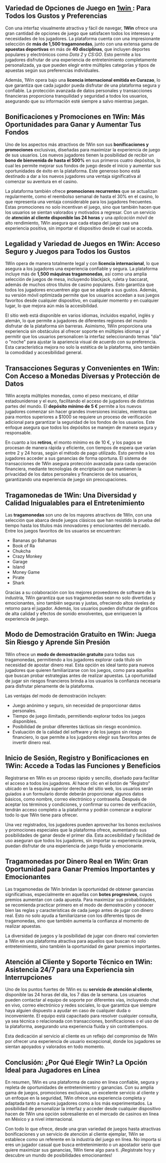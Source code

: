 <h2>Variedad de Opciones de Juego en <a href="https://1win1.mxt/">1win </a>: Para Todos los Gustos y Preferencias</h2>
<p>Con una interfaz visualmente atractiva y fácil de navegar, <strong>1Win</strong> ofrece una gran cantidad de opciones de juego que satisfacen todos los intereses y necesidades de los jugadores. La plataforma cuenta con una impresionante selección de <strong>más de 1,500 tragamonedas</strong>, junto con una extensa gama de <strong>apuestas deportivas</strong> en más de <strong>40 disciplinas</strong>, que incluyen deportes populares y electrónicos como <em>Dota 2</em> y <em>CS:GO</em>. Esto permite a los jugadores disfrutar de una experiencia de entretenimiento completamente personalizada, ya que pueden elegir entre múltiples categorías y tipos de apuestas según sus preferencias individuales.</p>
<p>Además, 1Win opera bajo una <strong>licencia internacional emitida en Curazao</strong>, lo que garantiza que cada jugador pueda disfrutar de una plataforma segura y confiable. La protección avanzada de datos personales y transacciones financieras proporciona tranquilidad y seguridad a todos los usuarios, asegurando que su información esté siempre a salvo mientras juegan.</p>

<h2>Bonificaciones y Promociones en 1Win: Más Oportunidades para Ganar y Aumentar Tus Fondos</h2>
<p>Uno de los aspectos más atractivos de 1Win son sus <strong>bonificaciones y promociones</strong> exclusivas, diseñadas para maximizar la experiencia de juego de sus usuarios. Los nuevos jugadores tienen la posibilidad de recibir un <strong>bono de bienvenida de hasta el 500%</strong> en sus primeros cuatro depósitos, lo cual les permite mejorar sus fondos de juego desde el inicio y aumentar sus oportunidades de éxito en la plataforma. Este generoso bono está destinado a dar a los nuevos jugadores una ventaja significativa al comenzar su aventura en el casino.</p>
<p>La plataforma también ofrece <strong>promociones recurrentes</strong> que se actualizan regularmente, como el reembolso semanal de hasta el 30% en el casino, lo que representa una ventaja considerable para los jugadores frecuentes. Estas promociones no solo incentivan el juego, sino que también hacen que los usuarios se sientan valorados y motivados a regresar. Con un servicio de <strong>atención al cliente disponible las 24 horas</strong> y una <em>aplicación móvil</em> de alto rendimiento, 1Win asegura que cada etapa del juego sea una experiencia positiva, sin importar el dispositivo desde el cual se acceda.</p>

<h2>Legalidad y Variedad de Juegos en 1Win: Acceso Seguro y Juegos para Todos los Gustos</h2>
<p>1Win opera de manera totalmente legal y con <strong>licencia internacional</strong>, lo que asegura a los jugadores una experiencia confiable y segura. La plataforma incluye más de <strong>1,500 máquinas tragamonedas</strong>, así como una amplia selección de juegos de mesa, incluyendo blackjack, ruleta y baccarat, además de muchos otros títulos de casino populares. Esto garantiza que todos los jugadores encuentren algo que se adapte a sus gustos. Además, su versión móvil optimizada permite que los usuarios accedan a sus juegos favoritos desde cualquier dispositivo, en cualquier momento y en cualquier lugar, lo que mejora aún más la accesibilidad.</p>
<p>El sitio web está disponible en varios idiomas, incluidos español, inglés y alemán, lo que permite a jugadores de diferentes regiones del mundo disfrutar de la plataforma sin barreras. Asimismo, 1Win proporciona una experiencia sin obstáculos al ofrecer soporte en múltiples idiomas y al permitir que los usuarios personalicen la interfaz seleccionando temas "día" o "noche" para ajustar la apariencia visual de acuerdo con su preferencia. Esta característica mejora no solo la estética de la plataforma, sino también la comodidad y accesibilidad general.</p>

<h2>Transacciones Seguras y Convenientes en 1Win: Con Acceso a Monedas Diversas y Protección de Datos</h2>
<p>1Win acepta múltiples monedas, como el peso mexicano, el dólar estadounidense y el euro, facilitando el acceso de jugadores de distintas partes del mundo. El <strong>depósito mínimo de 5 €</strong> permite a los nuevos jugadores comenzar sin hacer grandes inversiones iniciales, mientras que para montos superiores a $1000 se requiere un proceso de verificación adicional para garantizar la seguridad de los fondos de los usuarios. Este enfoque asegura que todos los depósitos se manejen de manera segura y responsable.</p>
<p>En cuanto a los <strong>retiros</strong>, el monto mínimo es de 10 €, y los pagos se procesan de manera rápida y eficiente, con tiempos de espera que varían entre 2 y 24 horas, según el método de pago utilizado. Esto permite a los jugadores acceder a sus ganancias de forma oportuna. El sistema de transacciones de 1Win asegura protección avanzada para cada operación financiera, mediante tecnologías de encriptación que mantienen la privacidad de los datos personales y financieros de los usuarios, garantizando una experiencia de juego sin preocupaciones.</p>

<h2>Tragamonedas de 1Win: Una Diversidad y Calidad Inigualables para el Entretenimiento</h2>
<p>Las <strong>tragamonedas</strong> son uno de los mayores atractivos de 1Win, con una selección que abarca desde juegos clásicos que han resistido la prueba del tiempo hasta los títulos más innovadores y emocionantes del mercado. Entre los juegos favoritos de los usuarios se encuentran:</p>
<ul>
    <li>Bananas go Bahamas</li>
    <li>Book of Ra</li>
    <li>Chukcha</li>
    <li>Crazy Monkey</li>
    <li>Garage</li>
    <li>Island</li>
    <li>Money Game</li>
    <li>Pirate</li>
    <li>Shark</li>
</ul>
<p>Gracias a su colaboración con los mejores proveedores de software de la industria, 1Win garantiza que sus tragamonedas sean no solo divertidas y emocionantes, sino también seguras y justas, ofreciendo altos niveles de retorno para el jugador. Además, los usuarios pueden disfrutar de gráficos de alta calidad y efectos de sonido envolventes, que enriquecen la experiencia de juego.</p>

<h2>Modo de Demostración Gratuito en 1Win: Juega Sin Riesgo y Aprende Sin Presión</h2>
<p>1Win ofrece un <strong>modo de demostración gratuito</strong> para todas sus tragamonedas, permitiendo a los jugadores explorar cada título sin necesidad de apostar dinero real. Esta opción es ideal tanto para nuevos jugadores que quieren familiarizarse con los juegos, como para aquellos que buscan probar estrategias antes de realizar apuestas. La oportunidad de jugar sin riesgos financieros brinda a los usuarios la confianza necesaria para disfrutar plenamente de la plataforma.</p>
<p>Las ventajas del modo de demostración incluyen:</p>
<ul>
    <li>Juego anónimo y seguro, sin necesidad de proporcionar datos personales.</li>
    <li>Tiempo de juego ilimitado, permitiendo explorar todos los juegos disponibles.</li>
    <li>Posibilidad de probar diferentes tácticas sin riesgo económico.</li>
    <li>Evaluación de la calidad del software y de los juegos sin riesgo financiero, lo que permite a los jugadores elegir sus favoritos antes de invertir dinero real.</li>
</ul>

<h2>Inicio de Sesión, Registro y Bonificaciones en 1Win: Accede a Todas las Funciones y Beneficios</h2>
<p>Registrarse en 1Win es un proceso rápido y sencillo, diseñado para facilitar el acceso a todos los jugadores. Al hacer clic en el botón de "Registro" ubicado en la esquina superior derecha del sitio web, los usuarios serán guiados a un formulario donde deberán proporcionar algunos datos básicos, como nombre, correo electrónico y contraseña. Después de aceptar los términos y condiciones, y confirmar su correo de verificación, tendrán acceso completo a la plataforma y podrán comenzar a explorar todo lo que 1Win tiene para ofrecer.</p>
<p>Una vez registrados, los jugadores pueden aprovechar los bonos exclusivos y promociones especiales que la plataforma ofrece, aumentando sus posibilidades de ganar desde el primer día. Esta accesibilidad y facilidad de uso aseguran que todos los jugadores, sin importar su experiencia previa, puedan disfrutar de una experiencia de juego fluida y emocionante.</p>

<h2>Tragamonedas por Dinero Real en 1Win: Gran Oportunidad para Ganar Premios Importantes y Emocionantes</h2>
<p>Las tragamonedas de 1Win brindan la oportunidad de obtener ganancias significativas, especialmente en aquellas con <strong>botes progresivos</strong>, cuyos premios aumentan con cada apuesta. Para maximizar sus probabilidades, se recomienda practicar primero en el modo de demostración y conocer bien las reglas y características de cada juego antes de jugar con dinero real. Esto no solo ayuda a familiarizarse con los diferentes tipos de tragamonedas, sino que también aumenta la confianza al momento de realizar apuestas.</p>
<p>La diversidad de juegos y la posibilidad de jugar con dinero real convierten a 1Win en una plataforma atractiva para aquellos que buscan no solo entretenimiento, sino también la oportunidad de ganar premios importantes.</p>

<h2>Atención al Cliente y Soporte Técnico en 1Win: Asistencia 24/7 para una Experiencia sin Interrupciones</h2>
<p>Uno de los puntos fuertes de 1Win es su <strong>servicio de atención al cliente</strong>, disponible las 24 horas del día, los 7 días de la semana. Los usuarios pueden contactar al equipo de soporte por diferentes vías, incluyendo chat en vivo, correo electrónico y redes sociales, lo que garantiza que siempre haya alguien dispuesto a ayudar en caso de cualquier duda o inconveniente. El equipo está capacitado para resolver cualquier consulta, ya sea técnica o relacionada con transacciones, bonificaciones o el uso de la plataforma, asegurando una experiencia fluida y sin contratiempos.</p>
<p>Esta dedicación al servicio al cliente es un reflejo del compromiso de 1Win por ofrecer una experiencia de usuario excepcional, donde los jugadores se sientan apoyados y valorados en todo momento.</p>

<h2>Conclusión: ¿Por Qué Elegir 1Win? La Opción Ideal para Jugadores en Línea</h2>
<p>En resumen, 1Win es una plataforma de casino en línea confiable, segura y repleta de oportunidades de entretenimiento y ganancias. Con su amplia gama de juegos, promociones exclusivas, un excelente servicio al cliente y un enfoque en la seguridad, 1Win ofrece una experiencia completa y adaptada tanto a nuevos jugadores como a los más experimentados. La posibilidad de personalizar la interfaz y acceder desde cualquier dispositivo hacen de 1Win una opción sobresaliente en el mercado de casinos en línea en México y a nivel internacional.</p>
<p>Con todo lo que ofrece, desde una gran variedad de juegos hasta atractivas bonificaciones y un servicio de atención al cliente ejemplar, 1Win se establece como un referente en la industria del juego en línea. No importa si eres un jugador casual que busca entretenimiento o un apostador serio que quiere maximizar sus ganancias, 1Win tiene algo para ti. ¡Regístrate hoy y descubre un mundo de posibilidades emocionantes!</p>
